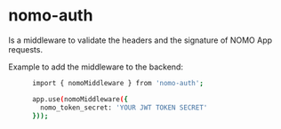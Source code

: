 # nomo-auth

Is a middleware to validate the headers and the signature of NOMO App requests.

Example to add the middleware to the backend:
```bash
      import { nomoMiddleware } from 'nomo-auth';

      app.use(nomoMiddleware({
        nomo_token_secret: 'YOUR JWT TOKEN SECRET'
      }));
```


